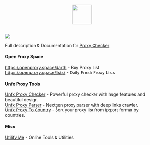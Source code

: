 <p align="center">
    <img width="64px" src="https://i.ibb.co/pyQn5sJ/rocket-ship.png">
    
   </br>
   </br>
</p>


![](https://i.ibb.co/j5b5CsR/3.png)

Full description & Documentation for [Proxy Checker](https://openproxy.space/software/proxy-checker)

#### Open Proxy Space
https://openproxy.space/darth - Buy Proxy List  
https://openproxy.space/lists/ - Daily Fresh Proxy Lists   

#### Unfx Proxy Tools
[Unfx Proxy Checker](https://openproxy.space/software/proxy-checker) - Powerful proxy checker with huge features and beautiful design.  
[Unfx Proxy Parser](https://openproxy.space/software/proxy-parser) - Nextgen proxy parser with deep links crawler.  
[Unfx Proxy To Country](https://openproxy.space/software/proxy-to-country) - Sort your proxy list from ip:port format by countries.  

#### Misc
[Utilify Me](https://utilify.me/) - Online Tools & Utilities
